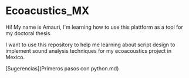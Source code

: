 # Ecoacustics_MX
Hi! My name is Amauri, I'm learning how to use this plattform as a tool for my doctoral thesis.

I want to use this repository to help me learning about script design to implement sound analysis techniques for my ecoacoustics project in Mexico.

[Sugerencias](Primeros pasos con python.md)

